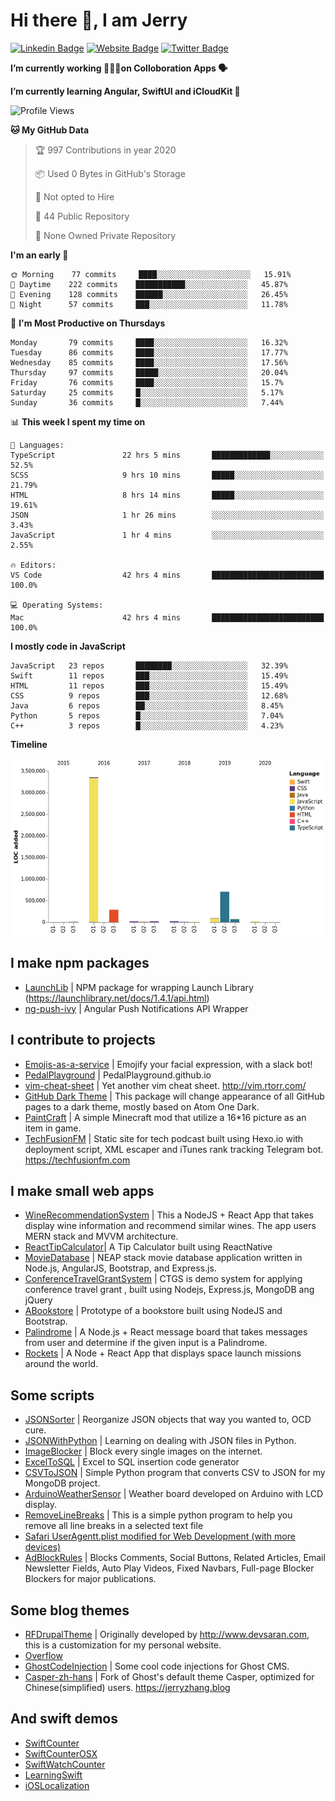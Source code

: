 # Hi there 👋, I am Jerry

[![Linkedin Badge](https://img.shields.io/badge/-JerryFZhang-blue?style=flat&logo=Linkedin&logoColor=white&link=https://www.linkedin.com/in/jerryfzhang/)](https://www.linkedin.com/in/jerryfzhang/)
[![Website Badge](https://img.shields.io/badge/-JerryFZhang.com-47CCCC?style=flat&logo=Google-Chrome&logoColor=white&link=https://JerryFZhang.com)](https://JerryFZhang.com)
[![Twitter Badge](https://img.shields.io/badge/-@JerryF_Zhang-1ca0f1?style=flat&labelColor=1ca0f1&logo=twitter&logoColor=white&link=https://twitter.com/JerryF_Zhang)](https://twitter.com/JerryF_Zhang)

**I’m currently working 👨🏻‍💻on Colloboration Apps 🗣**

**I’m currently learning Angular, SwiftUI and iCloudKit 🌱**

<!--START_SECTION:waka-->
![Profile Views](http://img.shields.io/badge/Profile%20Views-415-blue)

**🐱 My GitHub Data** 

> 🏆 997 Contributions in year 2020
 > 
> 📦 Used 0 Bytes in GitHub's Storage 
 > 
> 🚫 Not opted to Hire
 > 
> 📜 44 Public Repository 
 > 
> 🔑 None Owned Private Repository 

**I'm an early 🐤** 

```text
🌞 Morning    77 commits     ████░░░░░░░░░░░░░░░░░░░░░   15.91% 
🌆 Daytime    222 commits    ███████████░░░░░░░░░░░░░░   45.87% 
🌃 Evening    128 commits    ██████░░░░░░░░░░░░░░░░░░░   26.45% 
🌙 Night      57 commits     ███░░░░░░░░░░░░░░░░░░░░░░   11.78%

```
📅 **I'm Most Productive on Thursdays** 

```text
Monday       79 commits     ████░░░░░░░░░░░░░░░░░░░░░   16.32% 
Tuesday      86 commits     ████░░░░░░░░░░░░░░░░░░░░░   17.77% 
Wednesday    85 commits     ████░░░░░░░░░░░░░░░░░░░░░   17.56% 
Thursday     97 commits     █████░░░░░░░░░░░░░░░░░░░░   20.04% 
Friday       76 commits     ████░░░░░░░░░░░░░░░░░░░░░   15.7% 
Saturday     25 commits     █░░░░░░░░░░░░░░░░░░░░░░░░   5.17% 
Sunday       36 commits     █░░░░░░░░░░░░░░░░░░░░░░░░   7.44%

```


📊 **This week I spent my time on** 

```text
💬 Languages: 
TypeScript               22 hrs 5 mins       █████████████░░░░░░░░░░░░   52.5% 
SCSS                     9 hrs 10 mins       █████░░░░░░░░░░░░░░░░░░░░   21.79% 
HTML                     8 hrs 14 mins       █████░░░░░░░░░░░░░░░░░░░░   19.61% 
JSON                     1 hr 26 mins        ░░░░░░░░░░░░░░░░░░░░░░░░░   3.43% 
JavaScript               1 hr 4 mins         ░░░░░░░░░░░░░░░░░░░░░░░░░   2.55%

🔥 Editors: 
VS Code                  42 hrs 4 mins       █████████████████████████   100.0%

💻 Operating Systems: 
Mac                      42 hrs 4 mins       █████████████████████████   100.0%

```

**I mostly code in JavaScript** 

```text
JavaScript   23 repos       ████████░░░░░░░░░░░░░░░░░   32.39% 
Swift        11 repos       ███░░░░░░░░░░░░░░░░░░░░░░   15.49% 
HTML         11 repos       ███░░░░░░░░░░░░░░░░░░░░░░   15.49% 
CSS          9 repos        ███░░░░░░░░░░░░░░░░░░░░░░   12.68% 
Java         6 repos        ██░░░░░░░░░░░░░░░░░░░░░░░   8.45% 
Python       5 repos        █░░░░░░░░░░░░░░░░░░░░░░░░   7.04% 
C++          3 repos        █░░░░░░░░░░░░░░░░░░░░░░░░   4.23%

```


**Timeline**

![Chart not found](https://github.com/JerryFZhang/JerryFZhang/blob/master/charts/bar_graph.png) 


<!--END_SECTION:waka-->
  
## I make npm packages
- [LaunchLib](https://github.com/JerryFZhang/LaunchLib-js)	|  NPM package for wrapping Launch Library (https://launchlibrary.net/docs/1.4.1/api.html)
- [ng-push-ivy](https://github.com/JerryFZhang/ng-push-ivy) 	|  Angular Push Notifications API Wrapper	

## I contribute to projects
- [Emojis-as-a-service](https://github.com/BenEmdon/emojis-as-a-service) 	| Emojify your facial expression, with a slack bot! 
- [PedalPlayground](https://github.com/PedalPlayground/PedalPlayground.github.io) | PedalPlayground.github.io	
- [vim-cheat-sheet](https://github.com/rtorr/vim-cheat-sheet) | Yet another vim cheat sheet. http://vim.rtorr.com/
- [GitHub Dark Theme](https://github.com/poychang/github-dark-theme) | This package will change appearance of all GitHub pages to a dark theme, mostly based on Atom One Dark. 
- [PaintCraft](https://github.com/JerryFZhang/PaintCraft) | A simple Minecraft mod that utilize a 16*16 picture as an item in game. 
- [TechFusionFM](https://github.com/TechFusionFM/TechFusionFM) | Static site for tech podcast built using Hexo.io with deployment script, XML escaper and iTunes rank tracking Telegram bot. https://techfusionfm.com 

## I make small web apps
- [WineRecommendationSystem](https://github.com/JerryFZhang/WineRecommendationSystem) |  This a NodeJS + React App that takes display wine information and recommend similar wines. The app users MERN stack and MVVM architecture.
- [ReactTipCalculator](https://github.com/JerryFZhang/ReactTipCalculator)| A Tip Calculator built using ReactNative 
- [MovieDatabase](https://github.com/JerryFZhang/GreatMovieDatabase-App) | NEAP stack movie database application written in Node.js, AngularJS, Bootstrap, and Express.js.
- [ConferenceTravelGrantSystem](https://github.com/JerryFZhang/ConferenceTravelGrantSystem) | CTGS is demo system for applying conference travel grant , built using Nodejs, Express.js, MongoDB ang jQuery
- [ABookstore](https://github.com/JerryFZhang/ABookstore) | Prototype of a bookstore built using NodeJS and Bootstrap. 
- [Palindrome](https://github.com/JerryFZhang/Palindrome) |  A Node.js + React message board that takes messages from user and determine if the given input is a Palindrome. 
- [Rockets](https://github.com/JerryFZhang/Rockets) | A Node + React App that displays space launch missions around the world. 

## Some scripts
- [JSONSorter](https://github.com/JerryFZhang/JSONSorter) | Reorganize JSON objects that way you wanted to, OCD cure.
- [JSONWithPython](https://github.com/JerryFZhang/JSONWithPython) | Learning on dealing with JSON files in Python.
- [ImageBlocker](https://github.com/JerryFZhang/ImageBlocker) | Block every single images on the internet.
- [ExcelToSQL](https://github.com/JerryFZhang/ExcelToSQL) | Excel to SQL insertion code generator
- [CSVToJSON](https://github.com/JerryFZhang/CSVToJSON) | Simple Python program that converts CSV to JSON for my MongoDB project.
- [ArduinoWeatherSensor](https://github.com/JerryFZhang/ArduinoWeatherSensor)  | Weather board developed on Arduino with LCD display.
- [RemoveLineBreaks](https://github.com/JerryFZhang/RemoveLineBreaks) | This is a simple python program to help you remove all line breaks in a selected text file
- [Safari UserAgentt.plist modified for Web Development (with more devices)](https://gist.github.com/JerryFZhang/6be7ae410de3a8cf180644393f0e4ddf)
- [AdBlockRules](https://gist.github.com/JerryFZhang/29796fa2b04d8449905f89bd340c001c) | Blocks Comments, Social Buttons, Related Articles, Email Newsletter Fields, Auto Play Videos, Fixed Navbars, Full-page Blocker Blockers for major publications.

## Some blog themes
- [RFDrupalTheme](https://github.com/JerryFZhang/RFDrupalTheme) | Originally developed by http://www.devsaran.com, this is a customization for my personal website.
- [Overflow](https://github.com/JerryFZhang/Overflow) 
- [GhostCodeInjection](https://github.com/JerryFZhang/GhostCodeInjection) | Some cool code injections for Ghost CMS.
- [Casper-zh-hans](https://github.com/JerryFZhang/Casper-zh-hans ) | Fork of Ghost's default theme Casper, optimized for Chinese(simplified) users. https://jerryzhang.blog

## And swift demos
- [SwiftCounter](https://github.com/JerryFZhang/SwiftCounter)
- [SwiftCounterOSX](https://github.com/JerryFZhang/SwiftCounterOSX)
- [SwiftWatchCounter](https://github.com/JerryFZhang/SwiftWatchCounter)
- [LearningSwift](https://github.com/JerryFZhang/LearningSwift)
- [iOSLocalization](https://github.com/JerryFZhang/iOSLocalization)

